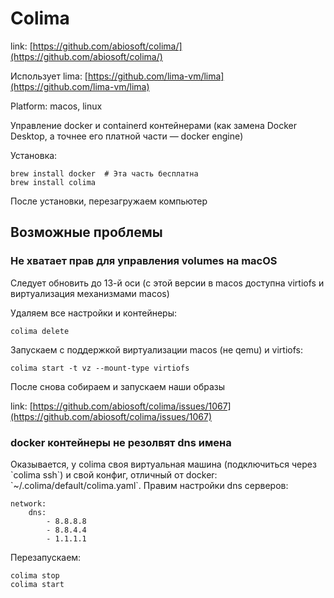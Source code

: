 # Colima

link: [https://github.com/abiosoft/colima/](https://github.com/abiosoft/colima/)

Использует lima: [https://github.com/lima-vm/lima](https://github.com/lima-vm/lima)

Platform: macos, linux

Управление docker и containerd контейнерами (как замена Docker Desktop, а точнее его платной части — docker engine)

Установка:

```
brew install docker  # Эта часть бесплатна
brew install colima
```

После установки, перезагружаем компьютер

## Возможные проблемы

### Не хватает прав для управления volumes на macOS

Следует обновить до 13-й оси (с этой версии в macos доступна virtiofs и виртуализация механизмами macos)

Удаляем все настройки и контейнеры:

```
colima delete
```

Запускаем с поддержкой виртуализации macos (не qemu) и virtiofs:

```
colima start -t vz --mount-type virtiofs
```

После снова собираем и запускаем наши образы

link: [https://github.com/abiosoft/colima/issues/1067](https://github.com/abiosoft/colima/issues/1067)

### docker контейнеры не резолвят dns имена

Оказывается, у colima своя виртуальная машина (подключиться через \`colima ssh\`) и свой конфиг, отличный от docker: \`\~/.colima/default/colima.yaml\`. Правим настройки dns серверов:

```
network:
    dns:
        - 8.8.8.8
        - 8.8.4.4
        - 1.1.1.1
```

Перезапускаем:

```
colima stop
colima start
```
